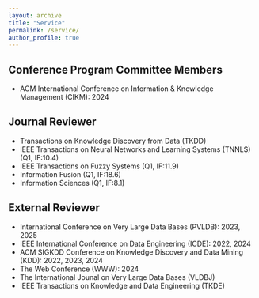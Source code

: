 ```yaml
---
layout: archive
title: "Service"
permalink: /service/
author_profile: true
---
```



## Conference Program Committee Members


* ACM International Conference on Information & Knowledge Management (CIKM): 2024


## Journal Reviewer



* Transactions on Knowledge Discovery from Data (TKDD)
* IEEE Transactions on Neural Networks and Learning Systems (TNNLS) (Q1, IF:10.4)
* IEEE Transactions on Fuzzy Systems (Q1, IF:11.9)
* Information Fusion (Q1, IF:18.6)
* Information Sciences (Q1, IF:8.1)

## External Reviewer


* International Conference on Very Large Data Bases (PVLDB): 2023, 2025
* IEEE International Conference on Data Engineering (ICDE): 2022, 2024
* ACM SIGKDD Conference on Knowledge Discovery and Data Mining (KDD): 2022, 2023, 2024
* The Web Conference (WWW): 2024
* The International Jounal on Very Large Data Bases (VLDBJ)
* IEEE Transactions on Knowledge and Data Engineering (TKDE)
